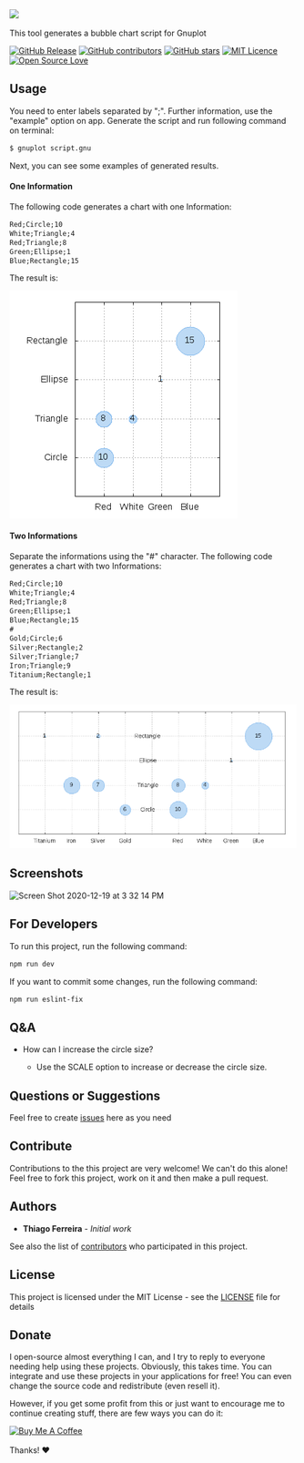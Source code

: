 
<img src="https://user-images.githubusercontent.com/114015/102698819-40daf980-420e-11eb-889d-550e1a44c253.png" width="400px"/>

This tool generates a bubble chart script for Gnuplot

[![GitHub Release](https://img.shields.io/github/release/thiagodnf/bubble-chart-for-gnuplot.svg)](https://github.com/thiagodnf/bubble-chart-for-gnuplot/releases/latest)
[![GitHub contributors](https://img.shields.io/github/contributors/thiagodnf/bubble-chart-for-gnuplot.svg)](https://github.com/thiagodnf/bubble-chart-for-gnuplot/graphs/contributors)
[![GitHub stars](https://img.shields.io/github/stars/thiagodnf/bubble-chart-for-gnuplot.svg)](https://github.com/almende/thiagodnf/bubble-chart-for-gnuplot)
[![MIT Licence](https://badges.frapsoft.com/os/mit/mit.svg?v=103)](https://opensource.org/licenses/mit-license.php)
[![Open Source Love](https://badges.frapsoft.com/os/v1/open-source.svg?v=103)](https://github.com/ellerbrock/open-source-badges/)

## Usage

You need to enter labels separated by ";". Further information, use the "example" option on app. Generate the script and run following command on terminal:

```sh
$ gnuplot script.gnu
```

Next, you can see some examples of generated results.

#### One Information

The following code generates a chart with one Information:

```text
Red;Circle;10
White;Triangle;4
Red;Triangle;8
Green;Ellipse;1
Blue;Rectangle;15
```

The result is:

![alt tag](https://raw.githubusercontent.com/thiagodnf/bubble-chart-for-gnuplot/master/public/images/example_1.png)

#### Two Informations

Separate the informations using the "#" character. The following code generates a chart with two Informations:

```text
Red;Circle;10
White;Triangle;4
Red;Triangle;8
Green;Ellipse;1
Blue;Rectangle;15
#
Gold;Circle;6
Silver;Rectangle;2
Silver;Triangle;7
Iron;Triangle;9
Titanium;Rectangle;1
```

The result is:

![alt tag](https://raw.githubusercontent.com/thiagodnf/bubble-chart-for-gnuplot/master/public/images/eample%20_2.png)

## Screenshots

![Screen Shot 2020-12-19 at 3 32 14 PM](https://user-images.githubusercontent.com/114015/102698977-66b4ce00-420f-11eb-837a-0de6c6feac8d.png)

## For Developers

To run this project, run the following command:

```sh
npm run dev
```

If you want to commit some changes, run the following command:

```sh
npm run eslint-fix
```

## Q&A

* How can I increase the circle size?

    * Use the SCALE option to increase or decrease the circle size.

## Questions or Suggestions

Feel free to create <a href="https://github.com/thiagodnf/bubble-chart-for-gnuplot/issues">issues</a> here as you need

## Contribute

Contributions to the this project are very welcome! We can't do this alone! Feel free to fork this project, work on it and then make a pull request.

## Authors

* **Thiago Ferreira** - *Initial work*

See also the list of [contributors](https://github.com/thiagodnf/bubble-chart-for-gnuplot/graphs/contributors) who participated in this project.

## License

This project is licensed under the MIT License - see the [LICENSE](LICENSE) file for details

## Donate

I open-source almost everything I can, and I try to reply to everyone needing help using these projects. Obviously, this takes time. You can integrate and use these projects in your applications for free! You can even change the source code and redistribute (even resell it).

However, if you get some profit from this or just want to encourage me to continue creating stuff, there are few ways you can do it:

<a href="https://www.buymeacoffee.com/thiagodnf" target="_blank">
  <img src="https://www.buymeacoffee.com/assets/img/guidelines/download-assets-sm-2.svg" alt="Buy Me A Coffee">
</a>
<br/>
<br/>
Thanks! ❤️
